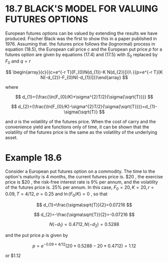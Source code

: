# 18.7 BLACK'S MODEL FOR VALUING FUTURES OPTIONS  

European futures options can be valued by extending the results we have produced. Fischer Black was the first to show this in a paper published in 1976. Assuming that. the futures price follows the (lognormal) process in equation (18.5), the European call price $c$ and the European put price $p$ for a futures option are given by equations (17.4) and (17.5) with $S_{0}$ replaced by $F_{0}$ and $q=r$  

$$
\begin{array}{c}{{c=e^{-r T}[F_{0}N(d_{1})-K N(d_{2})]}}\ {{p=e^{-r T}[K N(-d_{2})-F_{0}N(-d_{1})]}}\end{array}
$$  

where  

$$
d_{1}={\frac{\ln(F_{0}/K)+\sigma^{2}T/2}{\sigma{\sqrt{T}}}}
$$  

$$
d_{2}={\frac{\ln(F_{0}/K)-\sigma^{2}T/2}{\sigma{\sqrt{T}}}}=d_{1}-\sigma{\sqrt{T}}
$$  

and $\sigma$ is the volatility of the futures price. When the cost of carry and the convenience yield are functions only of time, it can be shown that the volatility of the futures price is the same as the volatility of the underlying asset.  

# Example 18.6  

Consider a European put futures option on a commodity. The time to the option's maturity is 4 months, the current futures price is. $\$20$ , the exercise price is $\$20$ , the risk-free interest rate is $9\%$ per annum, and the volatility of the futures price is. $25\%$ per annum. In this case, $F_{0}=20,K=20,r=0.09,T=4/12,\sigma=0.25$ and $\ln(F_{0}/K)=0$ , so that  

$$
d_{1}=\frac{\sigma\sqrt{T}}{2}=0.07216
$$  

$$
d_{2}=-\frac{\sigma\sqrt{T}}{2}=-0.07216
$$  

$$
N(-d_{1})=0.4712,N(-d_{2})=0.5288
$$  

and the put price $p$ is given by  

$$
p=e^{-0.09\times4/12}(20\times0.5288-20\times0.4712)=1.12
$$  

or $\$1.12$  
